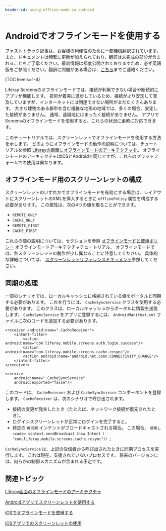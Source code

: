 ```yaml
---
header-id: using-offline-mode-in-android
---
```


# Androidでオフラインモードを使用する

<p class="alert alert-info"><span class="wysiwyg-color-blue120">ファストトラック記事は、お客様の利便性のために一部機械翻訳されています。また、ドキュメントは頻繁に更新が加えられており、翻訳は未完成の部分が含まれることをご了承ください。最新情報は都度公開されておりますため、必ず英語版をご参照ください。翻訳に問題がある場合は、<a href="mailto:support-content-jp@liferay.com">こちら</a>までご連絡ください。</span></p>

[TOC levels=1-4]

Liferay Screensのオフラインモードでは、接続が利用できない場合や断続的にアプリが機能します。 技術が着実に進歩しているため、接続がより安定して普及していますが、インターネットには到達できない場所がまだたくさんあります。 大きな建物のある都市を含む複雑な地形の地域では、多くの場合、安定した接続がありません。 通常、遠隔地にはまったく接続がありません。 アプリでScreensのオフラインモードを使用すると、これらの状況に柔軟に対応できます。

このチュートリアルでは、スクリーンレットでオフラインモードを使用する方法を示します。 どのようにオフラインモードの動作の説明については、チュートリアルを参照 [Liferayの画面にオフラインモードのアーキテクチャを](/docs/7-1/tutorials/-/knowledge_base/t/architecture-of-offline-mode-in-liferay-screens)。 オフラインモードのアーキテクチャはiOSとAndroidで同じですが、これらのプラットフォームでの使用は異なります。

## オフラインモード用のスクリーンレットの構成

スクリーンレットのいずれかでオフラインモードを有効にする場合は、レイアウトにスクリーンレットのXMLを挿入するときに `offlinePolicy` 属性を構成する必要があります。 この属性は、次の4つの値を取ることができます。

  - `REMOTE_ONLY`
  - `CACHE_ONLY`
  - `REMOTE_FIRST`
  - `CACHE_FIRST`

これらの値の説明については、セクションを参照 [オフラインモードと使用ポリシー](/docs/7-1/tutorials/-/knowledge_base/t/architecture-of-offline-mode-in-liferay-screens#using-policies-with-offline-mode) オフラインモードアーキテクチャチュートリアル。 オフラインモードでは、各スクリーンレットの動作が少し異なることに注意してください。 具体的な詳細については、 [スクリーンレットリファレンスドキュメント](/docs/7-1/reference/-/knowledge_base/r/screenlets-in-liferay-screens-for-android)参照してください。

## 同期の処理

一部のシナリオでは、ローカルキャッシュに格納されている値をポータルと同期する必要があります。 これを行うには、 `CacheSyncService` クラスを使用する必要があります。 このクラスは、ローカルキャッシュからポータルに情報を送信します。 `CacheSyncService` をアプリに登録するには、 `AndroidManifest.xml` ファイルに次のコードを追加する必要があります。

    <receiver android:name=".CacheReceiver">
        <intent-filter>
            <action android:name="com.liferay.mobile.screens.auth.login.success"/>
            <action android:name="com.liferay.mobile.screens.cache.resync"/>
            <action android:name="android.net.conn.CONNECTIVITY_CHANGE"/>
        </intent-filter>
    </receiver>
    
    <service
        android:name=".CacheSyncService"
        android:exported="false"/>

このコードは、 `CacheReceiver` および `CacheSyncService` コンポーネントを登録します。 `CacheReceiver` は、次のシナリオで呼び出されます。

  - 接続の変更が発生したとき（たとえば、ネットワーク接続が復元されたとき）。
  - ログインスクリーンレットが正常にログインを完了すると。
  - 特定の `再同期` インテントがブロードキャストされる場合。 この場合、 `使用し<code> context.sendBroadcast（new Intent（ "com.liferay.mobile.screens.cache.resync"））;`

`CacheSyncService` は、上記の受信者から呼び出されたときに同期プロセスを実行します。 これは現在、支援されていないプロセスです。 将来のバージョンには、何らかの制御メカニズムが含まれる予定です。

## 関連トピック

[Liferay画面のオフラインモードのアーキテクチャ](/docs/7-1/tutorials/-/knowledge_base/t/architecture-of-offline-mode-in-liferay-screens)

[Androidアプリでスクリーンレットを使用する](/docs/7-1/tutorials/-/knowledge_base/t/using-screenlets-in-android-apps)

[iOSでオフラインモードを使用する](/docs/7-1/tutorials/-/knowledge_base/t/using-offline-mode-in-ios)

[iOSアプリでのスクリーンレットの使用](/docs/7-1/tutorials/-/knowledge_base/t/using-screenlets-in-ios-apps)
